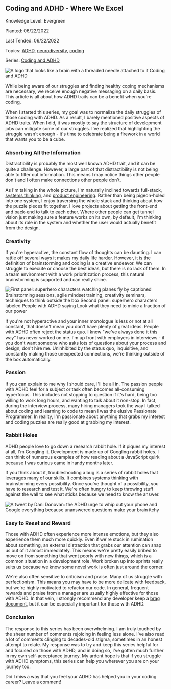 ## Coding and ADHD - Where We Excel

Knowledge Level: Evergreen

Planted: 06/22/2022

Last Tended: 06/22/2022

Topics: [ADHD](/topic.html?topic=ADHD), [neurodiversity](/topic.html?topic=neurodiversity), [coding](/topic.html?topic=coding)

Series: [Coding and ADHD](/series.html?series=ADHD)

![A logo that looks like a brain with a threaded needle attached to it Coding and ADHD](https://images.abbeyperini.com/ADHD-series/coding&adhd.png)

While being aware of our struggles and finding healthy coping mechanisms are necessary, we receive enough negative messaging on a daily basis. This article is all about how ADHD traits can be a benefit when you're coding.

When I started this series, my goal was to normalize the daily struggles of those coding with ADHD. As a result, I barely mentioned positive aspects of ADHD traits. When I did, it was mostly to say the structure of development jobs can mitigate some of our struggles. I've realized that highlighting the struggle wasn't enough - it's time to celebrate being a firework in a world that wants you to be a cube.

### Absorbing All the Information

Distractibility is probably the most well known ADHD trait, and it can be quite a challenge. However, a large part of that distractibility is not being able to filter out information. This means I may notice things other people don't and I often make connections other people don't.

As I'm taking in the whole picture, I'm naturally inclined towards full-stack, [systems thinking](https://www.hanselman.com/blog/systems-thinking-as-important-as-ever-for-new-coders), and [product engineering](https://www.darraghoriordan.com/2021/11/27/useful-product-thinking-for-engineers/). Rather than being pigeon-holed into one system, I enjoy traversing the whole stack and thinking about how the puzzle pieces fit together. I love projects about getting the front-end and back-end to talk to each other. Where other people can get tunnel vision just making sure a feature works on its own, by default, I'm thinking about its role in the system and whether the user would actually benefit from the design.

### Creativity

If you're hyperactive, the constant flow of thoughts can be daunting. I can rattle off several ways it makes my daily life harder. However, it is the definition of brainstorming and coding is a creative endeavor. We can struggle to execute or choose the best ideas, but there is no lack of them. In a team environment with a work prioritization process, this natural brainstorming is supported and can really shine.

![First panel: superhero characters watching planes fly by captioned Brainstorming sessions, agile mindset training, creativity seminars, techniques to think outside the box Second panel: superhero characters labeled People with ADHD saying Look what they need to minic a fraction of our power](https://images.abbeyperini.com/ADHD-series/brainstorming.png)

If you're not hyperactive and your inner monologue is less or not at all constant, that doesn't mean you don't have plenty of great ideas. People with ADHD often reject the status quo. I know "we've always done it this way" has never worked on me. I'm up front with employers in interviews - if you don't want someone who asks lots of questions about your process and design, don't hire me. Uninhibited by the status quo, inquisitive, and constantly making those unexpected connections, we're thinking outside of the box automatically.

### Passion

If you can explain to me why I should care, I'll be all in. The passion people with ADHD feel for a subject or task often becomes all-consuming hyperfocus. This includes not stopping to question if it's hard, being too willing to work long hours, and wanting to talk about it non-stop. In fact, during the interview process, many hiring managers took the way I talked about coding and learning to code to mean I was the elusive Passionate Programmer. In reality, I'm passionate about anything that grabs my interest and coding puzzles are really good at grabbing my interest.

### Rabbit Holes

ADHD people love to go down a research rabbit hole. If it piques my interest at all, I'm Googling it. Development is made up of Googling rabbit holes. I can think of numerous examples of how reading about a JavaScript quirk because I was curious came in handy months later.

If you think about it, troubleshooting a bug is a series of rabbit holes that leverages many of our skills. It combines systems thinking with brainstorming every possibility. Once you've thought of a possibility, you have to research and test it. We're often hungry to keep throwing stuff against the wall to see what sticks because we need to know the answer.

![A tweet by Dani Donovan: the ADHD urge to whip out your phone and Google everything because unanswered questions make your brain itchy](https://images.abbeyperini.com/ADHD-series/itchy.png)

### Easy to Reset and Reward

Those with ADHD often experience more intense emotions, but they also experience them much more quickly. Even if we're stuck in rumination about something, an external distraction that grabs our attention can snap us out of it almost immediately. This means we're pretty easily bribed to move on from something that went poorly with new things, which is a common situation in a development role. Work broken up into sprints really suits us because we know some novel work is often just around the corner.

We're also often sensitive to criticism and praise. Many of us struggle with perfectionism. This means you may have to be more delicate with feedback, but we're highly motivated to refactor our code. In general, frequent rewards and praise from a manager are usually highly effective for those with ADHD. In that vein, I strongly recommend any developer keep a [brag document](/blog.html?blog=confidence), but it can be especially important for those with ADHD.

### Conclusion

The response to this series has been overwhelming. I am truly touched by the sheer number of comments rejoicing in feeling less alone. I've also read a lot of comments clinging to decades-old stigma, sometimes in an honest attempt to relate. My response was to try and keep this series helpful for and focused on those with ADHD, and in doing so, I've gotten much further in my own self-acceptance journey. My ardent hope is that if you struggle with ADHD symptoms, this series can help you wherever you are on your journey too.

Did I miss a way that you feel your ADHD has helped you in your coding career? Leave a comment!

